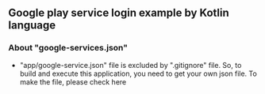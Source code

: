 ## Google play service login example by Kotlin language

### About "google-services.json"

- "app/google-service.json" file is excluded by ".gitignore" file. So, to build and execute this application, you need to get your own json file. To make the file, please check here
